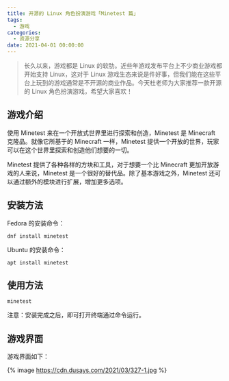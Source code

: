 ```yaml
---
title: 开源的 Linux 角色扮演游戏「Minetest 篇」
tags:
  - 游戏
categories:
  - 资源分享
date: 2021-04-01 00:00:00
---
```


> 长久以来，游戏都是 Linux 的软肋。近些年游戏发布平台上不少商业游戏都开始支持 Linux，这对于 Linux 游戏生态来说是件好事，但我们能在这些平台上玩到的游戏通常是不开源的商业作品。今天杜老师为大家推荐一款开源的 Linux 角色扮演游戏，希望大家喜欢！

<!-- more -->

## 游戏介绍

使用 Minetest 来在一个开放式世界里进行探索和创造，Minetest 是 Minecraft 克隆品。就像它所基于的 Minecraft 一样，Minetest 提供一个开放的世界，玩家可以在这个世界里探索和创造他们想要的一切。

Minetest 提供了各种各样的方块和工具，对于想要一个比 Minecraft 更加开放游戏的人来说，Minetest 是一个很好的替代品。除了基本游戏之外，Minetest 还可以通过额外的模块进行扩展，增加更多选项。

## 安装方法

Fedora 的安装命令：

```
dnf install minetest
```

Ubuntu 的安装命令：

```
apt install minetest
```

## 使用方法

```
minetest
```

注意：安装完成之后，即可打开终端通过命令运行。

## 游戏界面

游戏界面如下：

{% image https://cdn.dusays.com/2021/03/327-1.jpg %}
